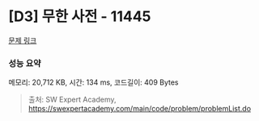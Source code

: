 # [D3] 무한 사전 - 11445 

[문제 링크](https://swexpertacademy.com/main/code/problem/problemDetail.do?contestProbId=AXdHwI1aCy0DFAS5) 

### 성능 요약

메모리: 20,712 KB, 시간: 134 ms, 코드길이: 409 Bytes



> 출처: SW Expert Academy, https://swexpertacademy.com/main/code/problem/problemList.do